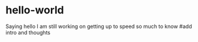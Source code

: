 # hello-world
Saying hello
I am still working on getting up to speed so much to know
#add intro and thoughts
